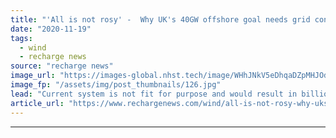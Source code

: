 ```yaml
---
title: "'All is not rosy' -  Why UK's 40GW offshore goal needs grid connections regime overhaul"
date: "2020-11-19"
tags: 
  - wind
  - recharge news
source: "recharge news"
image_url: "https://images-global.nhst.tech/image/WHhJNkV5eDhqaDZpMHJOdjNpYVB2ZDNrNE1YWEREUThTM0VzZDZ0Ym41Yz0=/nhst/binary/69f31f6a22852576396b4c859386a480"
image_fp: "/assets/img/post_thumbnails/126.jpg"
lead: "Current system is not fit for purpose and would result in billions of pounds sterling of unnecessary expenditure, writes Christopher Hopson"
article_url: "https://www.rechargenews.com/wind/all-is-not-rosy-why-uks-40gw-offshore-goal-needs-grid-connections-regime-overhaul/2-1-915198"
---
```


---
